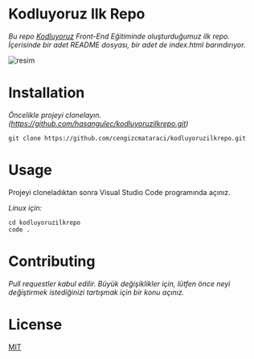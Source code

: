 # Kodluyoruz Ilk Repo
*Bu repo [Kodluyoruz](https://www.kodluyoruz.org/) Front-End Eğitiminde oluşturduğumuz ilk repo. İçerisinde bir adet README dosyası, bir adet de index.html barındırıyor.*

![resim](https://github.com/hasangulec/kodluyoruzilkrepo/tree/main/images/repo.png)

# Installation
*Öncelikle projeyi clonelayın. (https://github.com/hasangulec/kodluyoruzilkrepo.git)*

`git clone https://github.com/cengizcmataraci/kodluyoruzilkrepo.git`

# Usage
Projeyi cloneladıktan sonra Visual Studio Code programında açınız.

*Linux için:*

```
cd kodluyoruzilkrepo
code .
```

# Contributing
*Pull requestler kabul edilir. Büyük değişiklikler için, lütfen önce neyi değiştirmek istediğinizi tartışmak için bir konu açınız.*

# License
[MIT](https://choosealicense.com/licenses/mit/)